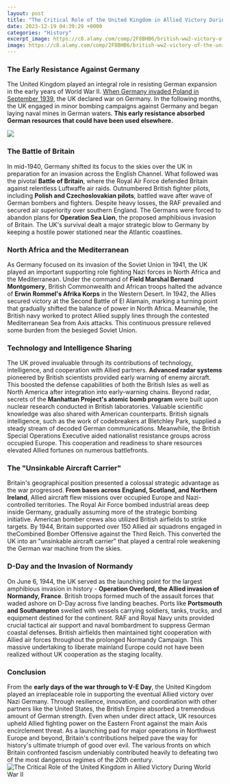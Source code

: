 ```yaml
---
layout: post
title: "The Critical Role of the United Kingdom in Allied Victory During World War II"
date: 2023-12-19 04:39:29 +0000
categories: "History"
excerpt_image: https://c8.alamy.com/comp/2F8BHB6/british-ww2-victory-of-the-united-nations-allied-nations-is-assured-motivational-poster-1942-1945-2F8BHB6.jpg
image: https://c8.alamy.com/comp/2F8BHB6/british-ww2-victory-of-the-united-nations-allied-nations-is-assured-motivational-poster-1942-1945-2F8BHB6.jpg
---
```


### The Early Resistance Against Germany
The United Kingdom played an integral role in resisting German expansion in the early years of World War II. [When Germany invaded Poland in September 1939](https://store.fi.io.vn/collection/aliff), the UK declared war on Germany. In the following months, the UK engaged in minor bombing campaigns against Germany and began laying naval mines in German waters. **This early resistance absorbed German resources that could have been used elsewhere.**

![](http://image.slidesharecdn.com/wwiipowers-100212005000-phpapp02/95/wwii-powers-2-728.jpg?cb=1265957445)
### The Battle of Britain
In mid-1940, Germany shifted its focus to the skies over the UK in preparation for an invasion across the English Channel. What followed was the pivotal **Battle of Britain**, where the Royal Air Force defended Britain against relentless Luftwaffe air raids. Outnumbered British fighter pilots, including **Polish and Czechoslovakian pilots**, battled wave after wave of German bombers and fighters. Despite heavy losses, the RAF prevailed and secured air superiority over southern England. The Germans were forced to abandon plans for **Operation Sea Lion**, the proposed amphibious invasion of Britain. The UK's survival dealt a major strategic blow to Germany by keeping a hostile power stationed near the Atlantic coastlines.
### North Africa and the Mediterranean 
As Germany focused on its invasion of the Soviet Union in 1941, the UK played an important supporting role fighting Nazi forces in North Africa and the Mediterranean. Under the command of **Field Marshal Bernard Montgomery**, British Commonwealth and African troops halted the advance of **Erwin Rommel's Afrika Korps** in the Western Desert. In 1942, the Allies secured victory at the Second Battle of El Alamain, marking a turning point that gradually shifted the balance of power in North Africa. Meanwhile, the British navy worked to protect Allied supply lines through the contested Mediterranean Sea from Axis attacks. This continuous pressure relieved some burden from the besieged Soviet Union.
### Technology and Intelligence Sharing   
The UK proved invaluable through its contributions of technology, intelligence, and cooperation with Allied partners. **Advanced radar systems** pioneered by British scientists provided early warning of enemy aircraft. This boosted the defense capabilities of both the British Isles as well as North America after integration into early-warning chains. Beyond radar, secrets of the **Manhattan Project's atomic bomb program** were built upon nuclear research conducted in British laboratories. Valuable scientific knowledge was also shared with American counterparts. British signals intelligence, such as the work of codebreakers at Bletchley Park, supplied a steady stream of decoded German communications. Meanwhile, the British Special Operations Executive aided nationalist resistance groups across occupied Europe. This cooperation and readiness to share resources elevated Allied fortunes on numerous battlefronts.
### The "Unsinkable Aircraft Carrier"
Britain's geographical position presented a colossal strategic advantage as the war progressed. **From bases across England, Scotland, and Northern Ireland**, Allied aircraft flew missions over occupied Europe and Nazi-controlled territories. The Royal Air Force bombed industrial areas deep inside Germany, gradually assuming more of the strategic bombing initiative. American bomber crews also utilized British airfields to strike targets. By 1944, Britain supported over 150 Allied air squadrons engaged in theCombined Bomber Offensive against the Third Reich. This converted the UK into an "unsinkable aircraft carrier" that played a central role weakening the German war machine from the skies.
### D-Day and the Invasion of Normandy   
On June 6, 1944, the UK served as the launching point for the largest amphibious invasion in history - **Operation Overlord, the Allied invasion of Normandy, France**. British troops formed much of the assault forces that waded ashore on D-Day across five landing beaches. Ports like **Portsmouth and Southampton** swelled with vessels carrying soldiers, tanks, trucks, and equipment destined for the continent. RAF and Royal Navy units provided crucial tactical air support and naval bombardment to suppress German coastal defenses. British airfields then maintained tight cooperation with Allied air forces throughout the prolonged Normandy Campaign. This massive undertaking to liberate mainland Europe could not have been realized without UK cooperation as the staging locality.
### Conclusion
From the **early days of the war through to V-E Day**, the United Kingdom played an irreplaceable role in supporting the eventual Allied victory over Nazi Germany. Through resilience, innovation, and coordination with other partners like the United States, the British Empire absorbed a tremendous amount of German strength. Even when under direct attack, UK resources upheld Allied fighting power on the Eastern Front against the main Axis encirclement threat. As a launching pad for major operations in Northwest Europe and beyond, Britain's contributions helped pave the way for history's ultimate triumph of good over evil. The various fronts on which Britain confronted fascism undeniably contributed heavily to defeating two of the most dangerous regimes of the 20th century.
![The Critical Role of the United Kingdom in Allied Victory During World War II](https://c8.alamy.com/comp/2F8BHB6/british-ww2-victory-of-the-united-nations-allied-nations-is-assured-motivational-poster-1942-1945-2F8BHB6.jpg)